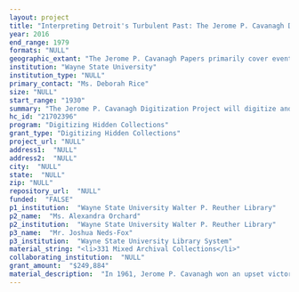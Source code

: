 ```yaml
--- 
layout: project 
title: "Interpreting Detroit's Turbulent Past: The Jerome P. Cavanagh Digitization Project"
year: 2016
end_range: 1979
formats: "NULL"
geographic_extant: "The Jerome P. Cavanagh Papers primarily cover events in the city of Detroit, Michigan during his eight-year term as mayor. There is some documentation of activities in the surrounding Wayne County and Southeast Michigan area, as well as statewide and national coverage through Cavanagh's political campaigns and appointments."
institution: "Wayne State University"
institution_type: "NULL"
primary_contact: "Ms. Deborah Rice"
size: "NULL"
start_range: "1930"
summary: "The Jerome P. Cavanagh Digitization Project will digitize and disseminate 335.75 linear feet of predominantly manuscript and photographic materials, and 36 audio recordings, representing the bulk of the collection held at the Walter P. Reuther Library, Wayne State University. The Reuther Library, with the University Library's Digital Publishing Team, will conduct the project in three phases during 2017-2019: (1) project material digitization (2) substantial metadata creation (3) online collection release and promotion. With a publicly accessible finding aid, the papers have experienced heavy use, despite limitations of physicality. With the upcoming fiftieth anniversary of Detroit's 1967 Civil Unrest, increased interest in the myriad issues leading to the decline of the nation's then-sixth-largest city is expected. Expanding access to papers documenting the spectacular rise and fall of a quintessentially American city enlarges the story of a fundamentally transformed American social, cultural, and economic landscape from the midcentury to the present."
hc_id: "21702396"
program: "Digitizing Hidden Collections"
grant_type: "Digitizing Hidden Collections"
project_url: "NULL"
address1:  "NULL"
address2:  "NULL"
city:  "NULL"
state:  "NULL"
zip: "NULL"
repository_url:  "NULL"
funded:  "FALSE"
p1_institution:  "Wayne State University Walter P. Reuther Library"
p2_name:  "Ms. Alexandra Orchard"
p2_institution:  "Wayne State University Walter P. Reuther Library"
p3_name:  "Mr. Joshua Neds-Fox"
p3_institution:  "Wayne State University Library System"
material_string: "<li>331 Mixed Archival Collections</li>"
collaborating_institution:  "NULL"
grant_amount:  "$249,884"
material_description:  "In 1961, Jerome P. Cavanagh won an upset victory over incumbent Louis C. Miriani, becoming Mayor of Detroit, Michigan, and at age 33, one of the country's youngest big-city mayors. Cavanagh was nationally recognized as an outstanding urban leader, and his eight years in office coincided with the most critical period in Detroit's recent history: the 1967 Civil Unrest. Over 335 linear feet of materials in the Jerome P. Cavanagh Papers, donated to the Reuther Library by the mayor and his wife following his term in office, serve as the keystone for understanding Detroit's trajectory from a pivotal time in its history to its current transformation, referred to by the New York Times as \"post-post-apocalyptic.\" The majority of materials are Cavanagh's official mayoral records and those of his assistants, detailing the state of Detroit for most of a decade: a large, urban city in upheaval and uncertainty, seen through the lens of the existing government power structure and its decision-making processes. One subseries focuses exclusively on the 1967 Civil Unrest, providing crucial records illuminating the five-day crisis. Additional series detail the aftermath--effects on the immediate geographic region and on the nation's psyche. Records including correspondence, commission and committee materials, reports, and notebooks show Cavanagh's work to rebuild the city and redefine urban problems as a national problem. Materials throughout document the administration's management of issues facing Detroit before the unrest, and continuing long after: civil rights, community renewal, transportation, labor, Lyndon B. Johnson's Model Cities Program (Detroit was the first Demonstration City), and urban renewal. Photographs depict national figures including Martin Luther King, Jr. and Robert and John F. Kennedy, and scenes of urban transformation. Audio recordings capture important events, like a July 1967 press conference discussing federal troop usage featuring Cavanagh, Michigan Governor Romney, and a federal representative."
---
```


